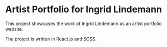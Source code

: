 # Artist Portfolio for Ingrid Lindemann

This project showcases the work of Ingrid Lindemann as an artist portfolio website.

The project is written in React.js and SCSS.


